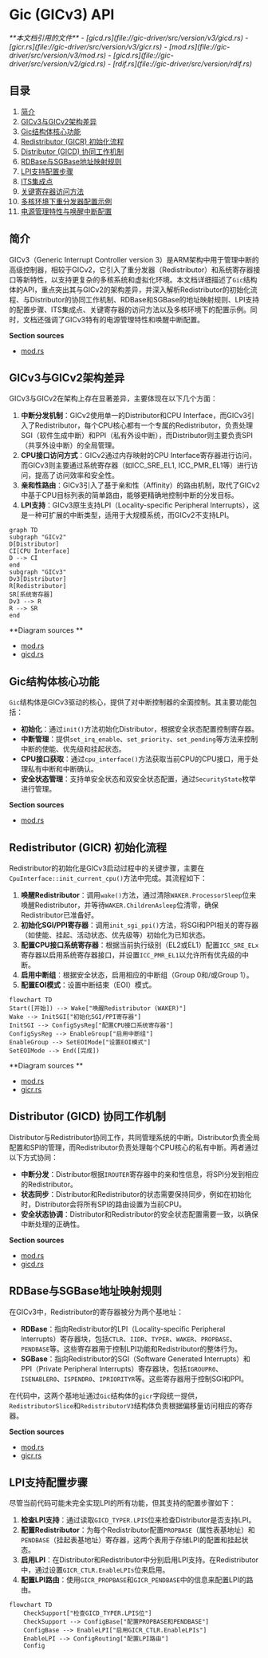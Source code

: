 
# Gic (GICv3) API

<cite>
**本文档引用的文件**   
- [gicd.rs](file://gic-driver/src/version/v3/gicd.rs)
- [gicr.rs](file://gic-driver/src/version/v3/gicr.rs)
- [mod.rs](file://gic-driver/src/version/v3/mod.rs)
- [gicd.rs](file://gic-driver/src/version/v2/gicd.rs)
- [rdif.rs](file://gic-driver/src/version/rdif.rs)
</cite>

## 目录
1. [简介](#简介)
2. [GICv3与GICv2架构差异](#gicv3与gicv2架构差异)
3. [Gic结构体核心功能](#gic结构体核心功能)
4. [Redistributor (GICR) 初始化流程](#redistributor-gicr-初始化流程)
5. [Distributor (GICD) 协同工作机制](#distributor-gicd-协同工作机制)
6. [RDBase与SGBase地址映射规则](#rdbase与sgbase地址映射规则)
7. [LPI支持配置步骤](#lpi支持配置步骤)
8. [ITS集成点](#its集成点)
9. [关键寄存器访问方法](#关键寄存器访问方法)
10. [多核环境下重分发器配置示例](#多核环境下重分发器配置示例)
11. [电源管理特性与唤醒中断配置](#电源管理特性与唤醒中断配置)

## 简介

GICv3（Generic Interrupt Controller version 3）是ARM架构中用于管理中断的高级控制器，相较于GICv2，它引入了重分发器（Redistributor）和系统寄存器接口等新特性，以支持更复杂的多核系统和虚拟化环境。本文档详细描述了`Gic`结构体的API，重点突出其与GICv2的架构差异，并深入解析Redistributor的初始化流程、与Distributor的协同工作机制、RDBase和SGBase的地址映射规则、LPI支持的配置步骤、ITS集成点、关键寄存器的访问方法以及多核环境下的配置示例。同时，文档还强调了GICv3特有的电源管理特性和唤醒中断配置。

**Section sources**
- [mod.rs](file://gic-driver/src/version/v3/mod.rs#L1-L1151)

## GICv3与GICv2架构差异

GICv3与GICv2在架构上存在显著差异，主要体现在以下几个方面：

1.  **中断分发机制**：GICv2使用单一的Distributor和CPU Interface，而GICv3引入了Redistributor，每个CPU核心都有一个专属的Redistributor，负责处理SGI（软件生成中断）和PPI（私有外设中断），而Distributor则主要负责SPI（共享外设中断）的全局管理。
2.  **CPU接口访问方式**：GICv2通过内存映射的CPU Interface寄存器进行访问，而GICv3则主要通过系统寄存器（如ICC_SRE_EL1, ICC_PMR_EL1等）进行访问，提高了访问效率和安全性。
3.  **亲和性路由**：GICv3引入了基于亲和性（Affinity）的路由机制，取代了GICv2中基于CPU目标列表的简单路由，能够更精确地控制中断的分发目标。
4.  **LPI支持**：GICv3原生支持LPI（Locality-specific Peripheral Interrupts），这是一种可扩展的中断类型，适用于大规模系统，而GICv2不支持LPI。

```mermaid
graph TD
subgraph "GICv2"
D[Distributor]
CI[CPU Interface]
D --> CI
end
subgraph "GICv3"
Dv3[Distributor]
R[Redistributor]
SR[系统寄存器]
Dv3 --> R
R --> SR
end
```

**Diagram sources **
- [mod.rs](file://gic-driver/src/version/v3/mod.rs#L1-L1151)
- [gicd.rs](file://gic-driver/src/version/v2/gicd.rs#L1-L290)

## Gic结构体核心功能

`Gic`结构体是GICv3驱动的核心，提供了对中断控制器的全面控制。其主要功能包括：

-   **初始化**：通过`init()`方法初始化Distributor，根据安全状态配置控制寄存器。
-   **中断管理**：提供`set_irq_enable`、`set_priority`、`set_pending`等方法来控制中断的使能、优先级和挂起状态。
-   **CPU接口获取**：通过`cpu_interface()`方法获取当前CPU的CPU接口，用于处理私有中断和中断确认。
-   **安全状态管理**：支持单安全状态和双安全状态配置，通过`SecurityState`枚举进行管理。

**Section sources**
- [mod.rs](file://gic-driver/src/version/v3/mod.rs#L1-L1151)

## Redistributor (GICR) 初始化流程

Redistributor的初始化是GICv3启动过程中的关键步骤，主要在`CpuInterface::init_current_cpu()`方法中完成。其流程如下：

1.  **唤醒Redistributor**：调用`wake()`方法，通过清除`WAKER.ProcessorSleep`位来唤醒Redistributor，并等待`WAKER.ChildrenAsleep`位清零，确保Redistributor已准备好。
2.  **初始化SGI/PPI寄存器**：调用`init_sgi_ppi()`方法，将SGI和PPI相关的寄存器（如使能、挂起、活动状态、优先级等）初始化为已知状态。
3.  **配置CPU接口系统寄存器**：根据当前执行级别（EL2或EL1）配置`ICC_SRE_ELx`寄存器以启用系统寄存器接口，并设置`ICC_PMR_EL1`以允许所有优先级的中断。
4.  **启用中断组**：根据安全状态，启用相应的中断组（Group 0和/或Group 1）。
5.  **配置EOI模式**：设置中断结束（EOI）模式。

```mermaid
flowchart TD
Start([开始]) --> Wake["唤醒Redistributor (WAKER)"]
Wake --> InitSGI["初始化SGI/PPI寄存器"]
InitSGI --> ConfigSysReg["配置CPU接口系统寄存器"]
ConfigSysReg --> EnableGroup["启用中断组"]
EnableGroup --> SetEOIMode["设置EOI模式"]
SetEOIMode --> End([完成])
```

**Diagram sources **
- [mod.rs](file://gic-driver/src/version/v3/mod.rs#L1-L1151)
- [gicr.rs](file://gic-driver/src/version/v3/gicr.rs#L1-L553)

## Distributor (GICD) 协同工作机制

Distributor与Redistributor协同工作，共同管理系统的中断。Distributor负责全局配置和SPI的管理，而Redistributor负责处理每个CPU核心的私有中断。两者通过以下方式协同：

-   **中断分发**：Distributor根据`IROUTER`寄存器中的亲和性信息，将SPI分发到相应的Redistributor。
-   **状态同步**：Distributor和Redistributor的状态需要保持同步，例如在初始化时，Distributor会将所有SPI的路由设置为当前CPU。
-   **安全状态协调**：Distributor和Redistributor的安全状态配置需要一致，以确保中断处理的正确性。

**Section sources**
- [mod.rs](file://gic-driver/src/version/v3/mod.rs#L1-L1151)
- [gicd.rs](file://gic-driver/src/version/v3/gicd.rs#L1-L733)

## RDBase与SGBase地址映射规则

在GICv3中，Redistributor的寄存器被分为两个基地址：

-   **RDBase**：指向Redistributor的LPI（Locality-specific Peripheral Interrupts）寄存器块，包括`CTLR`、`IIDR`、`TYPER`、`WAKER`、`PROPBASE`、`PENDBASE`等。这些寄存器用于控制LPI功能和Redistributor的整体行为。
-   **SGBase**：指向Redistributor的SGI（Software Generated Interrupts）和PPI（Private Peripheral Interrupts）寄存器块，包括`IGROUPR0`、`ISENABLER0`、`ISPENDR0`、`IPRIORITYR`等。这些寄存器用于控制SGI和PPI。

在代码中，这两个基地址通过`Gic`结构体的`gicr`字段统一提供，`RedistributorSlice`和`RedistributorV3`结构体负责根据偏移量访问相应的寄存器。

**Section sources**
- [mod.rs](file://gic-driver/src/version/v3/mod.rs#L1-L1151)
- [gicr.rs](file://gic-driver/src/version/v3/gicr.rs#L1-L553)

## LPI支持配置步骤

尽管当前代码可能未完全实现LPI的所有功能，但其支持的配置步骤如下：

1.  **检查LPI支持**：通过读取`GICD_TYPER.LPIS`位来检查Distributor是否支持LPI。
2.  **配置Redistributor**：为每个Redistributor配置`PROPBASE`（属性表基地址）和`PENDBASE`（挂起表基地址）寄存器，这两个表用于存储LPI的配置和挂起状态。
3.  **启用LPI**：在Distributor和Redistributor中分别启用LPI支持。在Redistributor中，通过设置`GICR_CTLR.EnableLPIs`位来启用。
4.  **配置LPI路由**：使用`GICR_PROPBASE`和`GICR_PENDBASE`中的信息来配置LPI的路由。

```mermaid
flowchart TD
    CheckSupport["检查GICD_TYPER.LPIS位"]
    CheckSupport --> ConfigBase["配置PROPBASE和PENDBASE"]
    ConfigBase --> EnableLPI["启用GICR_CTLR.EnableLPIs"]
    EnableLPI --> ConfigRouting["配置LPI路由"]
    Config